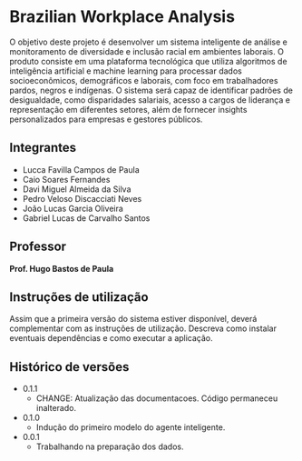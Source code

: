 # Brazilian Workplace Analysis

O objetivo deste projeto é desenvolver um sistema inteligente de análise e monitoramento de diversidade e inclusão racial em ambientes laborais. O produto consiste em uma plataforma tecnológica que utiliza algoritmos de inteligência artificial e machine learning para processar dados socioeconômicos, demográficos e laborais, com foco em trabalhadores pardos, negros e indígenas. O sistema será capaz de identificar padrões de desigualdade, como disparidades salariais, acesso a cargos de liderança e representação em diferentes setores, além de fornecer insights personalizados para empresas e gestores públicos.

## Integrantes

* Lucca Favilla Campos de Paula
* Caio Soares Fernandes
* Davi Miguel Almeida da Silva
* Pedro Veloso Discacciati Neves
* João Lucas Garcia Oliveira
* Gabriel Lucas de Carvalho Santos
  
## Professor 

**Prof. Hugo Bastos de Paula**

## Instruções de utilização

Assim que a primeira versão do sistema estiver disponível, deverá complementar com as instruções de utilização. Descreva como instalar eventuais dependências e como executar a aplicação.

## Histórico de versões

* 0.1.1
    * CHANGE: Atualização das documentacoes. Código permaneceu inalterado.
* 0.1.0
    * Indução do primeiro modelo do agente inteligente.
* 0.0.1
    * Trabalhando na preparação dos dados.

